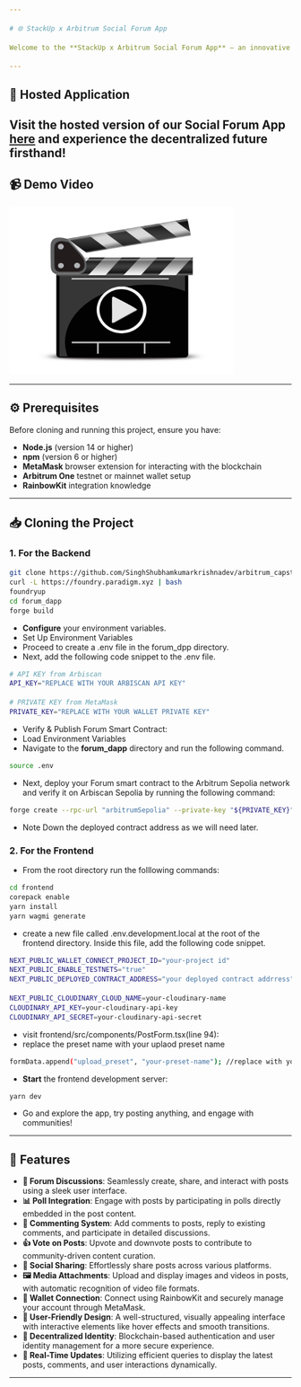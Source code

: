 ```yaml
---

# 🌐 StackUp x Arbitrum Social Forum App

Welcome to the **StackUp x Arbitrum Social Forum App** – an innovative platform bridging communities through decentralized technology. This app leverages the power of StackUp and Arbitrum to create a vibrant, secure, and interactive space for community discussions, voting, and social engagement.

---
```


## 🌟 Hosted Application

Visit the hosted version of our Social Forum App [here](https://arbitrum-capstone-Bounty.vercel.app/) and experience the decentralized future firsthand!
---

## 📹 Demo Video

<a href="https://youtu.be/">
   <img src="https://github.com/SinghShubhamkumarkrishnadev/arbitrum_capstone_Bounty/blob/main/videos.png" alt="video demo" width="400" height="300">
</a>

---

## ⚙️ Prerequisites

Before cloning and running this project, ensure you have:

- **Node.js** (version 14 or higher)
- **npm** (version 6 or higher)
- **MetaMask** browser extension for interacting with the blockchain
- **Arbitrum One** testnet or mainnet wallet setup
- **RainbowKit** integration knowledge

---

## 📥 Cloning the Project

### 1. For the Backend

```bash
git clone https://github.com/SinghShubhamkumarkrishnadev/arbitrum_capstone_Bounty.git
curl -L https://foundry.paradigm.xyz | bash
foundryup
cd forum_dapp
forge build
```

- **Configure** your environment variables.
- Set Up Environment Variables
- Proceed to create a .env file in the forum_dpp directory.
- Next, add the following code snippet to the .env file.
  
```bash
# API KEY from Arbiscan
API_KEY="REPLACE WITH YOUR ARBISCAN API KEY"

# PRIVATE KEY from MetaMask
PRIVATE_KEY="REPLACE WITH YOUR WALLET PRIVATE KEY"
```

- Verify & Publish Forum Smart Contract:
- Load Environment Variables
- Navigate to the **forum_dapp** directory and run the following command.

```bash
source .env
```
- Next, deploy your Forum smart contract to the Arbitrum Sepolia network and verify it on Arbiscan Sepolia by running the following command:

```bash
forge create --rpc-url "arbitrumSepolia" --private-key "${PRIVATE_KEY}" --verifier-url "https://api-sepolia.arbiscan.io/api" -e "${API_KEY}" --verify src/Forum.sol:Forum
```
- Note Down the deployed contract address as we will need later.

### 2. For the Frontend
- From the root directory run the folllowing commands:
  
```bash
cd frontend
corepack enable
yarn install
yarn wagmi generate
```

- create a new file called .env.development.local at the root of the frontend directory. Inside this file, add the following code snippet.

```bash
NEXT_PUBLIC_WALLET_CONNECT_PROJECT_ID="your-project id"
NEXT_PUBLIC_ENABLE_TESTNETS="true"
NEXT_PUBLIC_DEPLOYED_CONTRACT_ADDRESS="your deployed contract addrress"

NEXT_PUBLIC_CLOUDINARY_CLOUD_NAME=your-cloudinary-name
CLOUDINARY_API_KEY=your-cloudinary-api-key
CLOUDINARY_API_SECRET=your-cloudinary-api-secret
```

- visit frontend/src/components/PostForm.tsx(line 94):
- replace the preset name with your uplaod preset name
  
```bash
formData.append("upload_preset", "your-preset-name"); //replace with your upload preset
```
- **Start** the frontend development server:

```bash
yarn dev
```
- Go and explore the app, try posting anything, and engage with communities!

---

## 🚀 Features

- **📝 Forum Discussions**: Seamlessly create, share, and interact with posts using a sleek user interface.
- **📊 Poll Integration**: Engage with posts by participating in polls directly embedded in the post content.
- **💬 Commenting System**: Add comments to posts, reply to existing comments, and participate in detailed discussions.
- **👍 Vote on Posts**: Upvote and downvote posts to contribute to community-driven content curation.
- **🔗 Social Sharing**: Effortlessly share posts across various platforms.
- **🖼️ Media Attachments**: Upload and display images and videos in posts, with automatic recognition of video file formats.
- **🌈 Wallet Connection**: Connect using RainbowKit and securely manage your account through MetaMask.
- **🎨 User-Friendly Design**: A well-structured, visually appealing interface with interactive elements like hover effects and smooth transitions.
- **🤝 Decentralized Identity**: Blockchain-based authentication and user identity management for a more secure experience.
- **📡 Real-Time Updates**: Utilizing efficient queries to display the latest posts, comments, and user interactions dynamically.

---